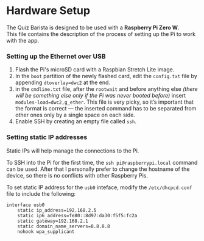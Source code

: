 # Hardware Setup

The Quiz Barista is designed to be used with a **Raspberry Pi Zero W**.  
This file contains the description of the process of setting up the Pi to work with
the app.

### Setting up the Ethernet over USB
1. Flash the Pi's microSD card with a Raspbian Stretch Lite image.
2. In the `boot` partition of the newly flashed card, edit the `config.txt` file by
appending `dtoverlay=dwc2` at the end.
3. in the `cmdline.txt` file, after the `rootwait` and before anything else
*(there will be something else only if the Pi was never booted before)* insert
`modules-load=dwc2,g_ether`. This file is very picky, so it’s important that the
format is correct — the inserted command has to be separated from other ones only by
a single space on each side. 
4.  Enable SSH by creating an empty file called `ssh`.

### Setting static IP addresses
Static IPs will help manage the connections to the Pi.

To SSH into the Pi for the first time, the `ssh pi@raspberrypi.local` command can be used.
After that I personally prefer to change the hostname of the device, so there is no
conflicts with other Raspberry Pis. 

To set static IP address for the `usb0` inteface, modify the `/etc/dhcpcd.conf`
file to include the following:
```
interface usb0
	static ip_address=192.168.2.5
	static ip6_address=fe80::8d97:da30:f5f5:fc2a
	static gateway=192.168.2.1
	static domain_name_servers=8.8.8.8
	nohook wpa_supplicant
```